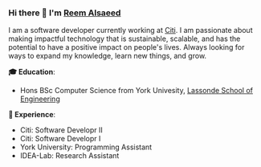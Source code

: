 ### Hi there 👋 I'm [Reem Alsaeed](https://www.linkedin.com/in/reem-alsaeed/) 

I am a software developer currently working at [Citi](https://www.citi.com/). I am passionate about making impactful technology that is sustainable, scalable, and has the potential to have a positive impact on people's lives. Always looking for ways to expand my knowledge, learn new things, and grow.

**🎓 Education**:
- Hons BSc Computer Science from York Univesity, [Lassonde School of Engineering](https://lassonde.yorku.ca/)

**💼 Experience**:
- Citi: Software Developr II
- Citi: Software Developr I
- York University: Programming Assistant 
- IDEA-Lab: Research Assistant



<!--
**reemals/reemals** is a ✨ _special_ ✨ repository because its `README.md` (this file) appears on your GitHub profile.

Here are some ideas to get you started:

- 🔭 I’m currently working on ...
- 🌱 I’m currently learning ...
- 👯 I’m looking to collaborate on ...
- 🤔 I’m looking for help with ...
- 💬 Ask me about ...
- 📫 How to reach me: ...
- 😄 Pronouns: ...
- ⚡ Fun fact: ...
-->
